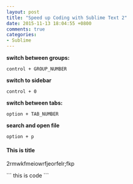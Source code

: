```yaml
---
layout: post
title: "Speed up Coding with Sublime Text 2"
date: 2015-11-13 18:04:55 +0800
comments: true
categories: 
- Sublime
---
```

<strong>switch between groups: </strong>
```
control + GROUP_NUMBER
```

<strong>switch to sidebar</strong>
```
control + 0
```

<strong>switch between tabs:</strong> 
```
option + TAB_NUMBER
```

<strong>search and open file</strong>
```
option + p
```

<h4>This is title</h4>
<p>2rmwkfmeiowrfjeorfelr;fkp</p>
```
this is code
```


